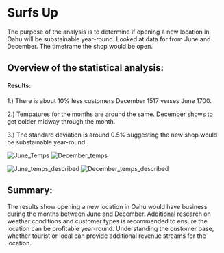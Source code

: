 # Surfs Up

The purpose of the analysis is to determine if opening a new location in Oahu will be substainable year-round.  Looked at data for from June and December. The timeframe the shop would be open.

## Overview of the statistical analysis:

#### Results:

1.) There is about 10% less customers December 1517 verses June 1700.

2.) Tempatures for the months are around the same.  December shows to get colder midway through the month.

3.)  The standard deviation is around 0.5% suggesting the new shop would be substainable year-round.

![June_Temps](https://user-images.githubusercontent.com/92495807/160268985-ede23d5c-68f0-44d4-ba31-d10cc3087587.PNG)
![December_temps](https://user-images.githubusercontent.com/92495807/160268994-cfb6efc8-3a46-4102-ab95-18cd83d3e0b1.PNG)

![June_temps_described](https://user-images.githubusercontent.com/92495807/160268999-2825b7f4-3f0f-4506-b0ed-c9b296892fc4.PNG)
![December_temps_described](https://user-images.githubusercontent.com/92495807/160269001-1a64c4c2-5000-4cec-a543-febc19a9d93e.PNG)


## Summary:
The results show opening a new location in Oahu would have business during the months between June and December.  Additional research on weather conditions and customer types is recommended to ensure the location can be profitable year-round.  Understanding the customer base, whether tourist or local can provide additional revenue streams for the location.
